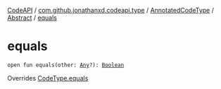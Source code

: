 [CodeAPI](../../../index.md) / [com.github.jonathanxd.codeapi.type](../../index.md) / [AnnotatedCodeType](../index.md) / [Abstract](index.md) / [equals](.)

# equals

`open fun equals(other: `[`Any`](https://kotlinlang.org/api/latest/jvm/stdlib/kotlin/-any/index.html)`?): `[`Boolean`](https://kotlinlang.org/api/latest/jvm/stdlib/kotlin/-boolean/index.html)

Overrides [CodeType.equals](../../-code-type/equals.md)

